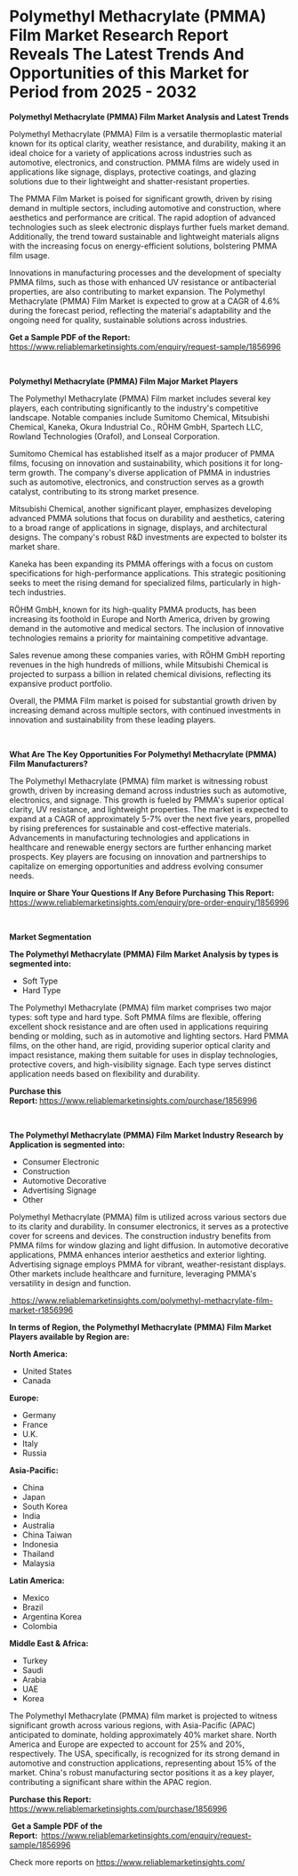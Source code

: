 <p><h1>Polymethyl Methacrylate (PMMA) Film Market Research Report Reveals The Latest Trends And Opportunities of this Market for Period from 2025 - 2032</h1></p><p><strong>Polymethyl Methacrylate (PMMA) Film Market Analysis and Latest Trends</strong></p>
<p><p>Polymethyl Methacrylate (PMMA) Film is a versatile thermoplastic material known for its optical clarity, weather resistance, and durability, making it an ideal choice for a variety of applications across industries such as automotive, electronics, and construction. PMMA films are widely used in applications like signage, displays, protective coatings, and glazing solutions due to their lightweight and shatter-resistant properties.</p><p>The PMMA Film Market is poised for significant growth, driven by rising demand in multiple sectors, including automotive and construction, where aesthetics and performance are critical. The rapid adoption of advanced technologies such as sleek electronic displays further fuels market demand. Additionally, the trend toward sustainable and lightweight materials aligns with the increasing focus on energy-efficient solutions, bolstering PMMA film usage.</p><p>Innovations in manufacturing processes and the development of specialty PMMA films, such as those with enhanced UV resistance or antibacterial properties, are also contributing to market expansion. The Polymethyl Methacrylate (PMMA) Film Market is expected to grow at a CAGR of 4.6% during the forecast period, reflecting the material's adaptability and the ongoing need for quality, sustainable solutions across industries.</p></p>
<p><strong>Get a Sample PDF of the Report:&nbsp;</strong> <a href="https://www.reliablemarketinsights.com/enquiry/request-sample/1856996?utm_campaign=1938&utm_medium=2&utm_source=Github&utm_content=ia&utm_term=27032025&utm_id=polymethyl-methacrylate-pmma-film">https://www.reliablemarketinsights.com/enquiry/request-sample/1856996</a></p>
<p>&nbsp;</p>
<p><strong>Polymethyl Methacrylate (PMMA) Film Major Market Players</strong></p>
<p><p>The Polymethyl Methacrylate (PMMA) Film market includes several key players, each contributing significantly to the industry's competitive landscape. Notable companies include Sumitomo Chemical, Mitsubishi Chemical, Kaneka, Okura Industrial Co., RÖHM GmbH, Spartech LLC, Rowland Technologies (Orafol), and Lonseal Corporation.</p><p>Sumitomo Chemical has established itself as a major producer of PMMA films, focusing on innovation and sustainability, which positions it for long-term growth. The company's diverse application of PMMA in industries such as automotive, electronics, and construction serves as a growth catalyst, contributing to its strong market presence.</p><p>Mitsubishi Chemical, another significant player, emphasizes developing advanced PMMA solutions that focus on durability and aesthetics, catering to a broad range of applications in signage, displays, and architectural designs. The company's robust R&D investments are expected to bolster its market share.</p><p>Kaneka has been expanding its PMMA offerings with a focus on custom specifications for high-performance applications. This strategic positioning seeks to meet the rising demand for specialized films, particularly in high-tech industries.</p><p>RÖHM GmbH, known for its high-quality PMMA products, has been increasing its foothold in Europe and North America, driven by growing demand in the automotive and medical sectors. The inclusion of innovative technologies remains a priority for maintaining competitive advantage.</p><p>Sales revenue among these companies varies, with RÖHM GmbH reporting revenues in the high hundreds of millions, while Mitsubishi Chemical is projected to surpass a billion in related chemical divisions, reflecting its expansive product portfolio.</p><p>Overall, the PMMA Film market is poised for substantial growth driven by increasing demand across multiple sectors, with continued investments in innovation and sustainability from these leading players.</p></p>
<p>&nbsp;</p>
<p><strong>What Are The Key Opportunities For Polymethyl Methacrylate (PMMA) Film Manufacturers?</strong></p>
<p><p>The Polymethyl Methacrylate (PMMA) film market is witnessing robust growth, driven by increasing demand across industries such as automotive, electronics, and signage. This growth is fueled by PMMA's superior optical clarity, UV resistance, and lightweight properties. The market is expected to expand at a CAGR of approximately 5-7% over the next five years, propelled by rising preferences for sustainable and cost-effective materials. Advancements in manufacturing technologies and applications in healthcare and renewable energy sectors are further enhancing market prospects. Key players are focusing on innovation and partnerships to capitalize on emerging opportunities and address evolving consumer needs.</p></p>
<p><strong>Inquire or Share Your Questions If Any Before Purchasing This Report:</strong> <a href="https://www.reliablemarketinsights.com/enquiry/pre-order-enquiry/1856996?utm_campaign=1938&utm_medium=2&utm_source=Github&utm_content=ia&utm_term=27032025&utm_id=polymethyl-methacrylate-pmma-film">https://www.reliablemarketinsights.com/enquiry/pre-order-enquiry/1856996</a></p>
<p>&nbsp;</p>
<p><strong>Market Segmentation</strong></p>
<p><strong>The Polymethyl Methacrylate (PMMA) Film Market Analysis by types is segmented into:</strong></p>
<p><ul><li>Soft Type</li><li>Hard Type</li></ul></p>
<p><p>The Polymethyl Methacrylate (PMMA) film market comprises two major types: soft type and hard type. Soft PMMA films are flexible, offering excellent shock resistance and are often used in applications requiring bending or molding, such as in automotive and lighting sectors. Hard PMMA films, on the other hand, are rigid, providing superior optical clarity and impact resistance, making them suitable for uses in display technologies, protective covers, and high-visibility signage. Each type serves distinct application needs based on flexibility and durability.</p></p>
<p><strong>Purchase this Report:&nbsp;</strong><a href="https://www.reliablemarketinsights.com/purchase/1856996?utm_campaign=1938&utm_medium=2&utm_source=Github&utm_content=ia&utm_term=27032025&utm_id=polymethyl-methacrylate-pmma-film">https://www.reliablemarketinsights.com/purchase/1856996</a></p>
<p>&nbsp;</p>
<p><strong>The Polymethyl Methacrylate (PMMA) Film Market Industry Research by Application is segmented into:</strong></p>
<p><ul><li>Consumer Electronic</li><li>Construction</li><li>Automotive Decorative</li><li>Advertising Signage</li><li>Other</li></ul></p>
<p><p>Polymethyl Methacrylate (PMMA) film is utilized across various sectors due to its clarity and durability. In consumer electronics, it serves as a protective cover for screens and devices. The construction industry benefits from PMMA films for window glazing and light diffusion. In automotive decorative applications, PMMA enhances interior aesthetics and exterior lighting. Advertising signage employs PMMA for vibrant, weather-resistant displays. Other markets include healthcare and furniture, leveraging PMMA's versatility in design and function.</p></p>
<p><a href="https://www.reliablemarketinsights.com/polymethyl-methacrylate-film-market-r1856996?utm_campaign=1938&utm_medium=2&utm_source=Github&utm_content=ia&utm_term=27032025&utm_id=polymethyl-methacrylate-pmma-film">&nbsp;https://www.reliablemarketinsights.com/polymethyl-methacrylate-film-market-r1856996</a></p>
<p><strong>In terms of Region, the Polymethyl Methacrylate (PMMA) Film Market Players available by Region are:</strong></p>
<p>
    <p> <strong> North America: </strong>
        <ul>
            <li>United States</li>
            <li>Canada</li>
        </ul>
        </p> 
    <p> <strong> Europe: </strong>
        <ul>
            <li>Germany</li>
            <li>France</li>
            <li>U.K.</li>
            <li>Italy</li>
            <li>Russia</li>
        </ul>
        </p> 
    <p> <strong> Asia-Pacific: </strong>
        <ul>
            <li>China</li>
            <li>Japan</li>
            <li>South Korea</li>
            <li>India</li>
            <li>Australia</li>
            <li>China Taiwan</li>
            <li>Indonesia</li>
            <li>Thailand</li>
            <li>Malaysia</li>
        </ul>
        </p> 
    <p> <strong> Latin America: </strong>
        <ul>
            <li>Mexico</li>
            <li>Brazil</li>
            <li>Argentina Korea</li>
            <li>Colombia</li>
        </ul>
        </p> 
    <p> <strong> Middle East & Africa: </strong>
        <ul>
            <li>Turkey</li>
            <li>Saudi</li>
            <li>Arabia</li>
            <li>UAE</li>
            <li>Korea</li>
        </ul>
    </p>
    </p>
<p><p>The Polymethyl Methacrylate (PMMA) film market is projected to witness significant growth across various regions, with Asia-Pacific (APAC) anticipated to dominate, holding approximately 40% market share. North America and Europe are expected to account for 25% and 20%, respectively. The USA, specifically, is recognized for its strong demand in automotive and construction applications, representing about 15% of the market. China's robust manufacturing sector positions it as a key player, contributing a significant share within the APAC region.</p></p>
<p><strong>Purchase this Report: </strong><a href="https://www.reliablemarketinsights.com/purchase/1856996?utm_campaign=1938&utm_medium=2&utm_source=Github&utm_content=ia&utm_term=27032025&utm_id=polymethyl-methacrylate-pmma-film">https://www.reliablemarketinsights.com/purchase/1856996</a></p>
<p>&nbsp;<strong>Get a Sample PDF of the Report:&nbsp;&nbsp;</strong><a href="https://www.reliablemarketinsights.com/enquiry/request-sample/1856996?utm_campaign=1938&utm_medium=2&utm_source=Github&utm_content=ia&utm_term=27032025&utm_id=polymethyl-methacrylate-pmma-film">https://www.reliablemarketinsights.com/enquiry/request-sample/1856996</a></p>
<p><strong></strong></p>
<p>Check more reports on <a href="https://www.reliablemarketinsights.com/?utm_campaign=1938&utm_medium=2&utm_source=Github&utm_content=ia&utm_term=27032025&utm_id=polymethyl-methacrylate-pmma-film">https://www.reliablemarketinsights.com/</a></p>